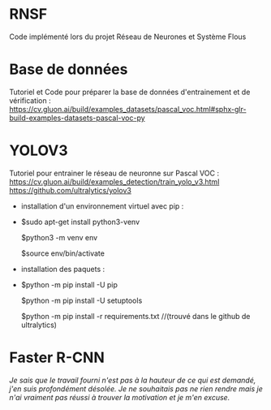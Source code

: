 # RNSF
Code implémenté lors du projet Réseau de Neurones et Système Flous

# Base de données
Tutoriel et Code pour préparer la base de données d'entrainement et de vérification : 
https://cv.gluon.ai/build/examples_datasets/pascal_voc.html#sphx-glr-build-examples-datasets-pascal-voc-py 

# YOLOV3 
Tutoriel pour entrainer le réseau de neuronne sur Pascal VOC : 
https://cv.gluon.ai/build/examples_detection/train_yolo_v3.html
https://github.com/ultralytics/yolov3

- installation d'un environnement virtuel avec pip : 
- 
  $sudo apt-get install python3-venv
  
  $python3 -m venv env
  
  $source env/bin/activate
  
- installation des paquets : 
- 
  $python -m pip install -U pip
  
  $python -m pip install -U setuptools
  
  $python -m pip install -r requirements.txt //(trouvé dans le github de ultralytics) 

# Faster R-CNN 



*Je sais que le travail fourni n'est pas à la hauteur de ce qui est demandé, j'en suis profondément désolée. Je ne souhaitais pas ne rien rendre mais je n'ai vraiment pas réussi à trouver la motivation et je m'en excuse.*
